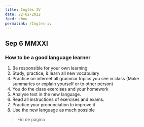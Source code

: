 ```yaml
---
title: Inglés IV
date: 22-02-2022
feed: show
permalink: /Ingles-iv
---
```


## Sep 6 MMXXI
### How to be a good language learner
1. Be responsible for your own learning
2. Study, practice, & learn all new vocabulary
3. Practice on internet all grammar topics you see in class (Make summaries or explain yourself or to other person)
4. You do the class exercises and your homework
5. Analyse text in the new language.
6. Read all instructions of exercises and exams.
7. Practice your pronunciation to improve it
8. Use the new language as much possible

> Fin de página